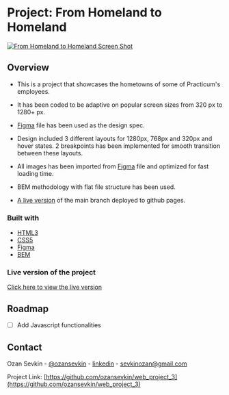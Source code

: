 # Project: From Homeland to Homeland

[![From Homeland to Homeland Screen Shot][product-screenshot]](https://ozansevkin.github.io/web_project_3/)

## Overview

- This is a project that showcases the hometowns of some of Practicum's employees.

- It has been coded to be adaptive on popular screen sizes from 320 px to 1280+ px.

- [Figma](https://www.figma.com/file/1zCYcflj6BJx5VqOvXU9nb/Sprint-3-From-Homeland-to-Homeland-desktop-mobile?node-id=0%3A1) file has been used as the design spec.

- Design included 3 different layouts for 1280px, 768px and 320px and hover states. 2 breakpoints has been implemented for smooth transition between these layouts.

- All images has been imported from [Figma](https://www.figma.com/file/1zCYcflj6BJx5VqOvXU9nb/Sprint-3-From-Homeland-to-Homeland-desktop-mobile?node-id=0%3A1) file and optimized for fast loading time.

- BEM methodology with flat file structure has been used.

- [A live version](https://ozansevkin.github.io/web_project_3/) of the main branch deployed to github pages.

### Built with

- [HTML3](https://www.w3.org/standards/webdesign/htmlcss)
- [CSS5](https://www.w3.org/standards/webdesign/htmlcss)
- [Figma](https://www.figma.com)
- [BEM](http://getbem.com/)

### Live version of the project

[Click here to view the live version](https://ozansevkin.github.io/web_project_3/)

## Roadmap

- [ ] Add Javascript functionalities

## Contact

Ozan Sevkin - [@ozansevkin](https://twitter.com/ozansevkin) - [linkedin] - sevkinozan@gmail.com

Project Link: [https://github.com/ozansevkin/web_project_3](https://github.com/ozansevkin/web_project_3)

<!-- MARKDOWN LINKS & IMAGES -->

[linkedin]: https://linkedin.com/in/ozansevkin
[product-screenshot]: https://i.ibb.co/d7fF25Z/screencapture-min.png
